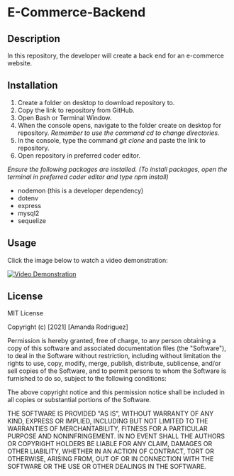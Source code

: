 # E-Commerce-Backend

## Description
In this repository, the developer will create a back end for an e-commerce website.
## Installation
1. Create a folder on desktop to download repository to.
2. Copy the link to repository from GitHub.
3. Open Bash or Terminal Window.
4. When the console opens, navigate to the folder create on desktop for repository. *Remember to use the command cd to change directories.*
5. In the console, type the command <i> git clone </i> and paste the link to repository.
6. Open repository in preferred coder editor.

*Ensure the following packages are installed. (To install packages, open the terminal in preferred coder editor and type npm install)*
- nodemon (this is a developer dependency)
- dotenv
- express
- mysql2
- sequelize

## Usage
Click the image below to watch a video demonstration:

[![Video Demonstration](https://img.youtube.com/vi/KPVR40hKZPs/0.jpg)](https://youtu.be/KPVR40hKZPs)
## License
MIT License

Copyright (c) [2021] [Amanda Rodriguez]

Permission is hereby granted, free of charge, to any person obtaining a copy
of this software and associated documentation files (the "Software"), to deal
in the Software without restriction, including without limitation the rights
to use, copy, modify, merge, publish, distribute, sublicense, and/or sell
copies of the Software, and to permit persons to whom the Software is
furnished to do so, subject to the following conditions:

The above copyright notice and this permission notice shall be included in all
copies or substantial portions of the Software.

THE SOFTWARE IS PROVIDED "AS IS", WITHOUT WARRANTY OF ANY KIND, EXPRESS OR
IMPLIED, INCLUDING BUT NOT LIMITED TO THE WARRANTIES OF MERCHANTABILITY,
FITNESS FOR A PARTICULAR PURPOSE AND NONINFRINGEMENT. IN NO EVENT SHALL THE
AUTHORS OR COPYRIGHT HOLDERS BE LIABLE FOR ANY CLAIM, DAMAGES OR OTHER
LIABILITY, WHETHER IN AN ACTION OF CONTRACT, TORT OR OTHERWISE, ARISING FROM,
OUT OF OR IN CONNECTION WITH THE SOFTWARE OR THE USE OR OTHER DEALINGS IN THE
SOFTWARE.